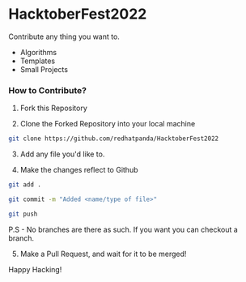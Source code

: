 # HacktoberFest2022
Contribute any thing you want to. 
- Algorithms
- Templates
- Small Projects

### How to Contribute?

1. Fork this Repository

2. Clone the Forked Repository into your local machine
```bash
git clone https://github.com/redhatpanda/HacktoberFest2022
```

3. Add any file you'd like to.

4. Make the changes reflect to Github

```bash
git add .

git commit -m "Added <name/type of file>"

git push
```

P.S - No branches are there as such. If you want you can checkout a branch.

5. Make a Pull Request, and wait for it to be merged!

Happy Hacking!
